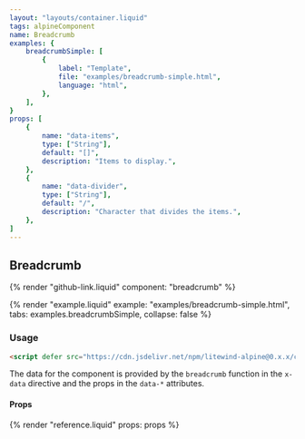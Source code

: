 ```yaml
---
layout: "layouts/container.liquid"
tags: alpineComponent
name: Breadcrumb
examples: {
    breadcrumbSimple: [
        {
            label: "Template",
            file: "examples/breadcrumb-simple.html",
            language: "html",
        },
    ],
}
props: [
    {
        name: "data-items",
        type: ["String"],
        default: "[]",
        description: "Items to display.",
    },
    {
        name: "data-divider",
        type: ["String"],
        default: "/",
        description: "Character that divides the items.",
    },
]
---
```

## Breadcrumb

{% render "github-link.liquid" component: "breadcrumb" %}

{% render "example.liquid" example: "examples/breadcrumb-simple.html", tabs: examples.breadcrumbSimple, collapse: false %}

### Usage

```html
<script defer src="https://cdn.jsdelivr.net/npm/litewind-alpine@0.x.x/components/breadcrumb/dist/cdn.min.js"></script>
```

The data for the component is provided by the `breadcrumb` function in the `x-data` directive and the props in the `data-*` attributes.

#### Props

{% render "reference.liquid" props: props %}

